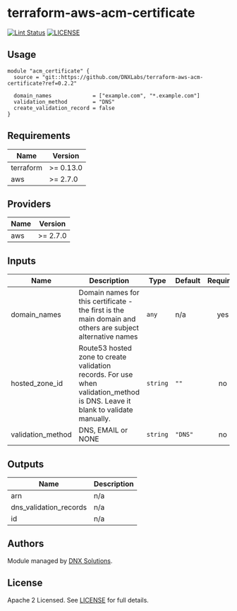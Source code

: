 # terraform-aws-acm-certificate

[![Lint Status](https://github.com/DNXLabs/terraform-aws-acm-certificate/workflows/Lint/badge.svg)](https://github.com/DNXLabs/terraform-aws-acm-certificate/actions)
[![LICENSE](https://img.shields.io/github/license/DNXLabs/terraform-aws-acm-certificate)](https://github.com/DNXLabs/terraform-aws-acm-certificate/blob/master/LICENSE)


## Usage

```hcl
module "acm_certificate" {
  source = "git::https://github.com/DNXLabs/terraform-aws-acm-certificate?ref=0.2.2"

  domain_names             = ["example.com", "*.example.com"]
  validation_method        = "DNS"
  create_validation_record = false
}
```

<!--- BEGIN_TF_DOCS --->

## Requirements

| Name | Version |
|------|---------|
| terraform | >= 0.13.0 |
| aws | >= 2.7.0 |

## Providers

| Name | Version |
|------|---------|
| aws | >= 2.7.0 |

## Inputs

| Name | Description | Type | Default | Required |
|------|-------------|------|---------|:--------:|
| domain\_names | Domain names for this certificate - the first is the main domain and others are subject alternative names | `any` | n/a | yes |
| hosted\_zone\_id | Route53 hosted zone to create validation records. For use when validation\_method is DNS. Leave it blank to validate manually. | `string` | `""` | no |
| validation\_method | DNS, EMAIL or NONE | `string` | `"DNS"` | no |

## Outputs

| Name | Description |
|------|-------------|
| arn | n/a |
| dns\_validation\_records | n/a |
| id | n/a |

<!--- END_TF_DOCS --->

## Authors

Module managed by [DNX Solutions](https://github.com/DNXLabs).

## License

Apache 2 Licensed. See [LICENSE](https://github.com/DNXLabs/terraform-aws-acm-certificate/blob/master/LICENSE) for full details.